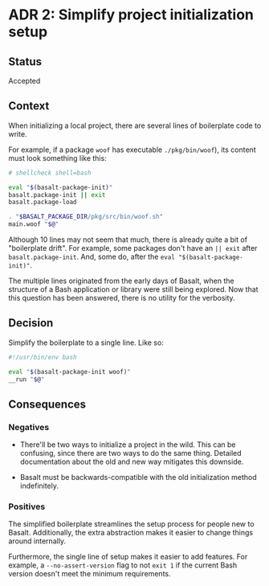 # ADR 2: Simplify project initialization setup

## Status

Accepted

## Context

When initializing a local project, there are several lines of boilerplate code to write.

For example, if a package `woof` has executable `./pkg/bin/woof`), its content must look something like this:

```sh
# shellcheck shell=bash

eval "$(basalt-package-init)"
basalt.package-init || exit
basalt.package-load

. "$BASALT_PACKAGE_DIR/pkg/src/bin/woof.sh"
main.woof "$@"
```

Although 10 lines may not seem that much, there is already quite a bit of "boilerplate drift". For example, some packages don't have an `|| exit` after `basalt.package-init`. And, some do, after the `eval "$(basalt-package-init)"`.

The multiple lines originated from the early days of Basalt, when the structure of a Bash application or library were still being explored. Now that this question has been answered, there is no utility for the verbosity.

## Decision

Simplify the boilerplate to a single line. Like so:

```sh
#!/usr/bin/env bash

eval "$(basalt-package-init woof)"
__run "$@"
```

## Consequences

### Negatives

- There'll be two ways to initialize a project in the wild. This can be confusing, since there are two ways to do the same thing. Detailed documentation about the old and new way mitigates this downside.

- Basalt must be backwards-compatible with the old initialization method indefinitely.

### Positives

The simplified boilerplate streamlines the setup process for people new to Basalt. Additionally, the extra abstraction makes it easier to change things around internally.

Furthermore, the single line of setup makes it easier to add features. For example, a `--no-assert-version` flag to not `exit 1` if the current Bash version doesn't meet the minimum requirements.
